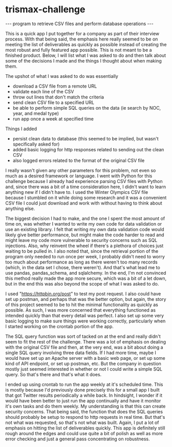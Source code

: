 # trismax-challenge
--- program to retrieve CSV files and perform database operations ---

This is a quick app I put together for a company as part of their interview process. With that being said, the emphasis here really seemed to be on meeting the list of
deliverables as quickly as possible instead of creating the most robust and fully featured app possible. This is not meant to be a finished product. Below, I will list
what I was asked to do and then talk about some of the decisions I made and the things I thought about when making them. 

The upshot of what I was asked to do was essentially
  - download a CSV file from a remote URL
  - validate each line of the CSV
  - throw out lines that don't match the criteria
  - send clean CSV file to a specified URL
  - be able to perform simple SQL queries on the data (ie search by NOC, year, and medal type)
  - run app once a week at specified time

Things I added

  - persist clean data to database (this seemed to be implied, but wasn't specifically asked for)
  - added basic logging for http responses related to sending out the clean CSV
  - also logged errors related to the format of the original CSV file
  
I really wasn't given any other parameters for this problem, not even so much as a desired framework or language. I went with Python for this challenge because I 
already had experience parsing CSV files with Python and, since there was a bit of a time consideration here, I didn't want to learn anything new if I didn't have to. 
I used the Winter Olympics CSV file because I stumbled on it while doing some research and it was a convenient CSV file I could just download and work with 
without having to think about anything else. 

The biggest decision I had to make, and the one I spent the most amount of time on, was whether I wanted to write my own code for data validation or use an existing 
library. I felt that writing my own data validation code would likely give better performance, but might make the code harder to read and might leave my code more vulnerable
to security concerns such as SQL injections. Also, why reinvent the wheel if there's a plethora of choices just waiting to be pulled in. I also noted that, since the 
retrieval portion of the program only needed to run once per week, I probably didn't need to worry too much about performance as long as there weren't too many records 
(which, in the data set I chose, there weren't). And that's what lead me to use pandas, pandas_schema, and sqlalchemy. In the end, I'm not convinced this method really made
the app more secure, which was a bit of a let down, but in the end this was also beyond the scope of what I was asked to do.

I used "https://httpbin.org/post" to test my post request. I also could have set up postman, and perhaps that was the better option, but again, the story of this 
project seemed to be to hit the minimal functionality as quickly as possible. As such, I was more concerned that everything functioned as intended quickly than that every 
detail was perfect. I also set up some very basic logging to make sure things were working correctly, particularly when I started working on the crontab portion of the app.

The SQL query function was sort of tacked on at the end and really didn't seem to fit the rest of the challenge. There was a lot of emphasis on dealing with the original 
CSV file and then, at the very end, was a bit about doing a single SQL query involving three data fields. If I had more time, maybe I would have set up an Apache server 
with a basic web page, or set up some kind of API endpoint, or set up postman, etc. But the company in question mostly just seemed interested in whether or not I could 
write a simple SQL query. So that's there and that's what it does. 

I ended up using crontab to run the app weekly at it's scheduled time. This is mostly because I'd previously done precisely this for a small app I built that got 
Twitter results periodically a while back. In hindsight, I wonder if it would have been better to just run the app continually and have it monitor it's own tasks and do them
weekly. My understanding is that this can create security concerns. That being said, the function that does the SQL queries should probably be setup to respond to http 
requests in real time. But that's not what was requested, so that's not what was built. Again, I put a lot of emphasis on hitting the list of deliverables quickly. This app
is definitely still rough around the edges and could use quite a bit of polish as well as more error checking and just a general pass concentrating on robustness. 
